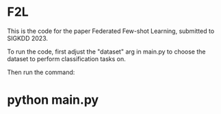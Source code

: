 # F2L

This is the code for the paper Federated Few-shot Learning, submitted to SIGKDD 2023. 

To run the code, first adjust the "dataset" arg in main.py to choose the dataset to perform classification tasks on.

Then run the command:

# python main.py

